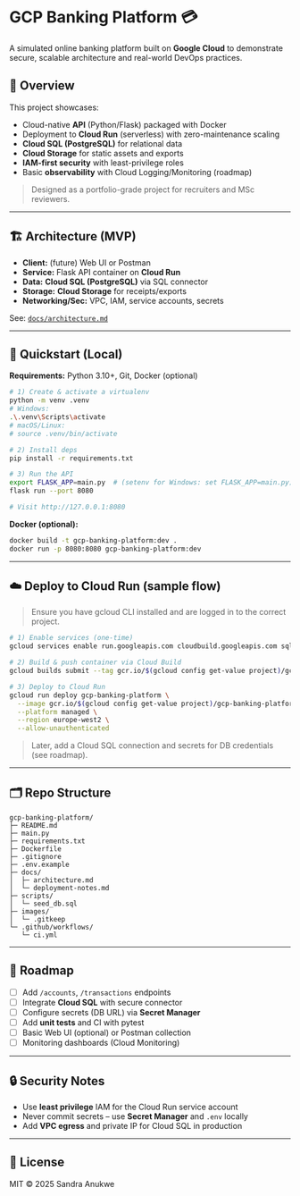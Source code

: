 # GCP Banking Platform 💳

A simulated online banking platform built on **Google Cloud** to demonstrate secure, scalable architecture and real-world DevOps practices.

## 🔭 Overview
This project showcases:
- Cloud-native **API** (Python/Flask) packaged with Docker
- Deployment to **Cloud Run** (serverless) with zero-maintenance scaling
- **Cloud SQL (PostgreSQL)** for relational data
- **Cloud Storage** for static assets and exports
- **IAM-first security** with least-privilege roles
- Basic **observability** with Cloud Logging/Monitoring (roadmap)

> Designed as a portfolio-grade project for recruiters and MSc reviewers.

---

## 🏗️ Architecture (MVP)
- **Client:** (future) Web UI or Postman
- **Service:** Flask API container on **Cloud Run**
- **Data:** **Cloud SQL (PostgreSQL)** via SQL connector
- **Storage:** **Cloud Storage** for receipts/exports
- **Networking/Sec:** VPC, IAM, service accounts, secrets

See: [`docs/architecture.md`](docs/architecture.md)

---

## 🚀 Quickstart (Local)
**Requirements:** Python 3.10+, Git, Docker (optional)

```bash
# 1) Create & activate a virtualenv
python -m venv .venv
# Windows:
.\.venv\Scripts\activate
# macOS/Linux:
# source .venv/bin/activate

# 2) Install deps
pip install -r requirements.txt

# 3) Run the API
export FLASK_APP=main.py  # (setenv for Windows: set FLASK_APP=main.py)
flask run --port 8080

# Visit http://127.0.0.1:8080
```

**Docker (optional):**
```bash
docker build -t gcp-banking-platform:dev .
docker run -p 8080:8080 gcp-banking-platform:dev
```

---

## ☁️ Deploy to Cloud Run (sample flow)
> Ensure you have gcloud CLI installed and are logged in to the correct project.

```bash
# 1) Enable services (one-time)
gcloud services enable run.googleapis.com cloudbuild.googleapis.com sqladmin.googleapis.com

# 2) Build & push container via Cloud Build
gcloud builds submit --tag gcr.io/$(gcloud config get-value project)/gcp-banking-platform

# 3) Deploy to Cloud Run
gcloud run deploy gcp-banking-platform \
  --image gcr.io/$(gcloud config get-value project)/gcp-banking-platform \
  --platform managed \
  --region europe-west2 \
  --allow-unauthenticated
```

> Later, add a Cloud SQL connection and secrets for DB credentials (see roadmap).

---

## 🗂️ Repo Structure
```
gcp-banking-platform/
├─ README.md
├─ main.py
├─ requirements.txt
├─ Dockerfile
├─ .gitignore
├─ .env.example
├─ docs/
│  ├─ architecture.md
│  └─ deployment-notes.md
├─ scripts/
│  └─ seed_db.sql
├─ images/
│  └─ .gitkeep
└─ .github/workflows/
   └─ ci.yml
```

---

## 🧭 Roadmap
- [ ] Add `/accounts`, `/transactions` endpoints
- [ ] Integrate **Cloud SQL** with secure connector
- [ ] Configure secrets (DB URL) via **Secret Manager**
- [ ] Add **unit tests** and CI with pytest
- [ ] Basic Web UI (optional) or Postman collection
- [ ] Monitoring dashboards (Cloud Monitoring)

---

## 🔒 Security Notes
- Use **least privilege** IAM for the Cloud Run service account
- Never commit secrets – use **Secret Manager** and `.env` locally
- Add **VPC egress** and private IP for Cloud SQL in production

---

## 📄 License
MIT © 2025 Sandra Anukwe

